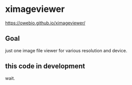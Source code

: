 # ximageviewer
https://owebio.github.io/ximageviewer/
## Goal
just one image file viewer for various resolution and device.
## this code in development
wait.
